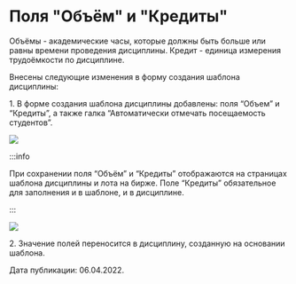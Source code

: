 # Поля "Объём" и "Кредиты"

Объёмы - академические часы, которые должны быть больше или равны времени проведения дисциплины. Кредит - единица измерения трудоёмкости по дисциплине.

Внесены следующие изменения в форму создания шаблона дисциплины:

1\. В форме создания шаблона дисциплины добавлены: поля “Объем” и “Кредиты”, а также галка “Автоматически отмечать посещаемость студентов”.

![](https://lh3.googleusercontent.com/znnITd9d-CLC5gYp6NGLvOZG9E1yCPSduNI73Qd707aWecaMGTFpMUeIUEQryznWjzT9Y87gJe7XtjRIHOdGPwdyjg0nNchBpGY1kJ9UoVC0Wszzk6NDk0LMp6U0Bj9\_HqfnY2hG)

:::info

При сохранении поля “Объём” и “Кредиты” отображаются на страницах шаблона дисциплины и лота на бирже. Поле “Кредиты” обязательное для заполнения и в шаблоне, и в дисциплине.



:::

![](https://lh4.googleusercontent.com/bMFC11F\_KsJV-VIa73CCYVpULd2\_TDE3rZr23JzDNkJ40Lc1VEFoD-ntKuAm0x0qLcCB3RoHsClNtdnc-6Xh2gwcMLCsVQXvfwWOgPaBKWT137kpPuOf5z\_\_cRSTPpjkL7gBPPUm)

2\. Значение полей переносится в дисциплину, созданную на основании шаблона.



Дата публикации: 06.04.2022.
